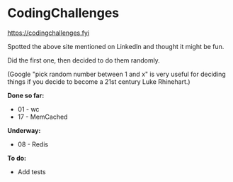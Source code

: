 # CodingChallenges

https://codingchallenges.fyi

Spotted the above site mentioned on LinkedIn and thought it might be fun.

Did the first one, then decided to do them randomly.

(Google "pick random number between 1 and x" is very useful for deciding things if you decide to become a 21st century Luke Rhinehart.)

**Done so far:**
* 01 - wc
* 17 - MemCached

**Underway:**
* 08 - Redis
&nbsp;  


**To do:**
* Add tests
